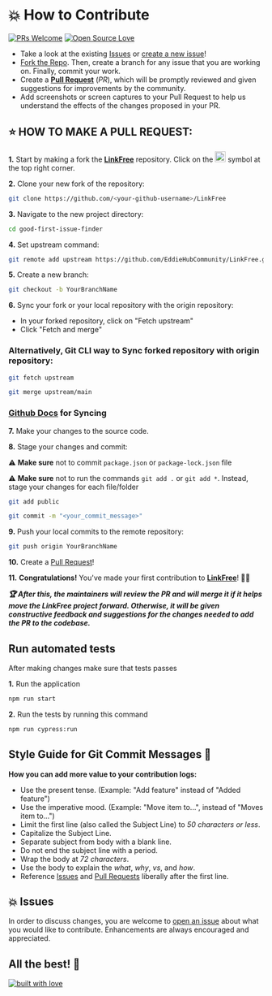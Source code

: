# 💥 How to Contribute

[![PRs Welcome](https://img.shields.io/badge/PRs-welcome-brightgreen.svg?style=flat-square)](https://github.com/EddieHubCommunity/good-first-issue-finder/pulls)
[![Open Source Love](https://badges.frapsoft.com/os/v1/open-source.png?v=103)](https://github.com/ellerbrock/open-source-badges/)

- Take a look at the existing [Issues](https://github.com/EddieHubCommunity/good-first-issue-finder/issues) or [create a new issue](https://github.com/EddieHubCommunity/good-first-issue-finder/issues/new/choose)!
- [Fork the Repo](https://github.com/EddieHubCommunity/good-first-issue-finder/fork). Then, create a branch for any issue that you are working on. Finally, commit your work.
- Create a **[Pull Request](https://github.com/EddieHubCommunity/good-first-issue-finder/compare)** (_PR_), which will be promptly reviewed and given suggestions for improvements by the community.
- Add screenshots or screen captures to your Pull Request to help us understand the effects of the changes proposed in your PR.

## ⭐ HOW TO MAKE A PULL REQUEST:

**1.** Start by making a fork the [**LinkFree**](https://github.com/EddieHubCommunity/good-first-issue-finder) repository. Click on the <a href="https://github.com/EddieHubCommunity/good-first-issue-finder/fork"><img src="https://i.imgur.com/G4z1kEe.png" height="21" width="21"></a> symbol at the top right corner.

**2.** Clone your new fork of the repository:

```bash
git clone https://github.com/<your-github-username>/LinkFree
```

**3.** Navigate to the new project directory:

```bash
cd good-first-issue-finder
```

**4.** Set upstream command:

```bash
git remote add upstream https://github.com/EddieHubCommunity/LinkFree.git
```

**5.** Create a new branch:

```bash
git checkout -b YourBranchName
```

**6.** Sync your fork or your local repository with the origin repository:

- In your forked repository, click on "Fetch upstream"
- Click "Fetch and merge"

### Alternatively, Git CLI way to Sync forked repository with origin repository:

```bash
git fetch upstream
```

```bash
git merge upstream/main
```

### [Github Docs](https://docs.github.com/en/github/collaborating-with-pull-requests/addressing-merge-conflicts/resolving-a-merge-conflict-on-github) for Syncing

**7.** Make your changes to the source code.

**8.** Stage your changes and commit:

⚠️ **Make sure** not to commit `package.json` or `package-lock.json` file

⚠️ **Make sure** not to run the commands `git add .` or `git add *`. Instead, stage your changes for each file/folder

```bash
git add public
```

```bash
git commit -m "<your_commit_message>"
```

**9.** Push your local commits to the remote repository:

```bash
git push origin YourBranchName
```

**10.** Create a [Pull Request](https://help.github.com/en/github/collaborating-with-issues-and-pull-requests/creating-a-pull-request)!

**11.** **Congratulations!** You've made your first contribution to [**LinkFree**](https://github.com/EddieHubCommunity/good-first-issue-finder/graphs/contributors)! 🙌🏼

**_:trophy: After this, the maintainers will review the PR and will merge it if it helps move the LinkFree project forward. Otherwise, it will be given constructive feedback and suggestions for the changes needed to add the PR to the codebase._**

## Run automated tests

After making changes make sure that tests passes

**1.** Run the application

```bash
npm run start
```

**2.** Run the tests by running this command

```bash
npm run cypress:run
```

## Style Guide for Git Commit Messages :memo:

**How you can add more value to your contribution logs:**

- Use the present tense. (Example: "Add feature" instead of "Added feature")
- Use the imperative mood. (Example: "Move item to...", instead of "Moves item to...")
- Limit the first line (also called the Subject Line) to _50 characters or less_.
- Capitalize the Subject Line.
- Separate subject from body with a blank line.
- Do not end the subject line with a period.
- Wrap the body at _72 characters_.
- Use the body to explain the _what_, _why_, _vs_, and _how_.
- Reference [Issues](https://github.com/EddieHubCommunity/good-first-issue-finder/issues) and [Pull Requests](https://github.com/EddieHubCommunity/LinkFree/pulls) liberally after the first line.

## 💥 Issues

In order to discuss changes, you are welcome to [open an issue](https://github.com/EddieHubCommunity/good-first-issue-finder/issues/new/choose) about what you would like to contribute. Enhancements are always encouraged and appreciated.

## All the best! 🥇

<p align="center">

[![built with love](https://forthebadge.com/images/badges/built-with-love.svg)](https://github.com/unnati914/Care4ther-)

</p>
